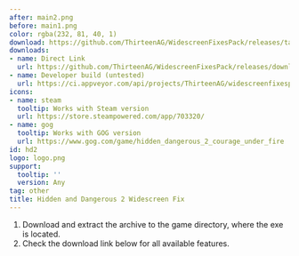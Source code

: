 ```yaml
---
after: main2.png
before: main1.png
color: rgba(232, 81, 40, 1)
download: https://github.com/ThirteenAG/WidescreenFixesPack/releases/tag/hd2
downloads:
- name: Direct Link
  url: https://github.com/ThirteenAG/WidescreenFixesPack/releases/download/hd2/HiddenandDangerous2.WidescreenFix.zip
- name: Developer build (untested)
  url: https://ci.appveyor.com/api/projects/ThirteenAG/widescreenfixespack/artifacts/HiddenandDangerous2.WidescreenFix.zip?branch=master
icons:
- name: steam
  tooltip: Works with Steam version
  url: https://store.steampowered.com/app/703320/
- name: gog
  tooltip: Works with GOG version
  url: https://www.gog.com/game/hidden_dangerous_2_courage_under_fire
id: hd2
logo: logo.png
support:
  tooltip: ''
  version: Any
tag: other
title: Hidden and Dangerous 2 Widescreen Fix
---
```


1. Download and extract the archive to the game directory, where the exe is located.
2. Check the download link below for all available features.
